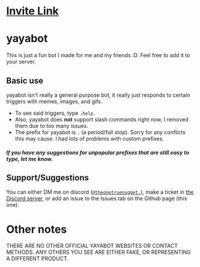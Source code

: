 # [Invite Link](https://discord.com/oauth2/authorize?client_id=1376235848177025116)

# yayabot
This is just a fun bot I made for me and my friends :D.
Feel free to add it to your server.
## Basic use
yayabot isn't really a general purpose bot, it really just responds to certain triggers with memes, images, and gifs.
- To see said triggers, type `.help`.
- Also, yayabot does **not** support slash commands right now, I removed them due to too many issues.
- The prefix for yayabot is `.` (a period/full stop). Sorry for any conflicts this may cause. I had lots of problems with custom prefixes.
##### If you have any suggestions for unpopular prefixes that are still easy to type, let me know.
## Support/Suggestions
You can either DM me on discord ([`@theonetruenugget.`](https://discord.com/users/978055148091867157)), make a ticket in [the Discord server](https://discord.gg/kQZfrxeu6G), or add an issue to the Issues tab on the Github page (this one).
# Other notes
THERE ARE NO OTHER OFFICIAL YAYABOT WEBSITES OR CONTACT METHODS. ANY OTHERS YOU SEE ARE EITHER FAKE, OR REPRESENTING A DIFFERENT PRODUCT.
